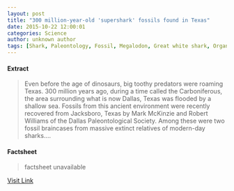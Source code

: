 ```yaml
---
layout: post
title: "300 million-year-old 'supershark' fossils found in Texas"
date: 2015-10-22 12:00:01
categories: Science
author: unknown author
tags: [Shark, Paleontology, Fossil, Megalodon, Great white shark, Organisms]
---
```



#### Extract
>Even before the age of dinosaurs, big toothy predators were roaming Texas. 300 million years ago, during a time called the Carboniferous, the area surrounding what is now Dallas, Texas was flooded by a shallow sea. Fossils from this ancient environment were recently recovered from Jacksboro, Texas by Mark McKinzie and Robert Williams of the Dallas Paleontological Society. Among these were two fossil braincases from massive extinct relatives of modern-day sharks....

#### Factsheet
>factsheet unavailable

[Visit Link](http://phys.org/news/2015-10-million-year-old-supershark-fossils-texas.html)


